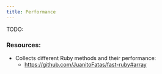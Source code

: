 ```yaml
---
title: Performance
---
```


TODO:

### Resources:
- Collects different Ruby methods and their performance:
    - https://github.com/JuanitoFatas/fast-ruby#array
